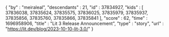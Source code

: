 {
  "by" : "meiraleal",
  "descendants" : 21,
  "id" : 37834927,
  "kids" : [ 37836038, 37835624, 37835575, 37836025, 37835979, 37835937, 37835856, 37835760, 37835866, 37835841 ],
  "score" : 62,
  "time" : 1696958906,
  "title" : "Lit 3 Release Announcement",
  "type" : "story",
  "url" : "https://lit.dev/blog/2023-10-10-lit-3.0/"
}

